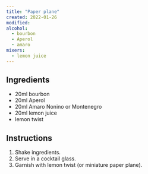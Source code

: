 ```yaml
---
title: "Paper plane"
created: 2022-01-26
modified:
alcohol:
  - bourbon
  - Aperol
  - amaro
mixers:
  - lemon juice
---
```



## Ingredients

- 20ml bourbon
- 20ml Aperol
- 20ml Amaro Nonino or Montenegro
- 20ml lemon juice
- lemon twist

## Instructions

1. Shake ingredients.
2. Serve in a cocktail glass.
3. Garnish with lemon twist (or miniature paper plane).
